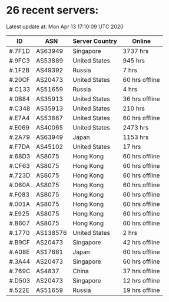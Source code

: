 # 26 recent servers:

Latest update at: Mon Apr 13 17:10:09 UTC 2020

| ID | ASN | Server Country | Online |
| -- | --- | -------------- | ------ |
| #.7F1D | AS63949 | Singapore | 3737 hrs |
| #.9FC3 | AS53889 | United States | 945 hrs |
| #.1F2B | AS49392 | Russia | 7 hrs |
| #.20CF | AS20473 | United States | 60 hrs offline |
| #.C133 | AS51659 | Russia | 4 hrs |
| #.0B84 | AS35913 | United States | 36 hrs offline |
| #.C348 | AS35913 | United States | 210 hrs |
| #.E7A4 | AS53667 | United States | 60 hrs offline |
| #.E069 | AS40065 | United States | 2473 hrs |
| #.2A79 | AS63949 | Japan | 1153 hrs |
| #.F7DA | AS45102 | United States | 17 hrs |
| #.68D3 | AS8075 | Hong Kong | 60 hrs offline |
| #.CF63 | AS8075 | Hong Kong | 60 hrs offline |
| #.723D | AS8075 | Hong Kong | 60 hrs offline |
| #.060A | AS8075 | Hong Kong | 60 hrs offline |
| #.F083 | AS8075 | Hong Kong | 60 hrs offline |
| #.001A | AS8075 | Hong Kong | 60 hrs offline |
| #.E925 | AS8075 | Hong Kong | 60 hrs offline |
| #.B607 | AS8075 | Hong Kong | 60 hrs offline |
| #.1770 | AS138576 | United States | 2 hrs |
| #.B9CF | AS20473 | Singapore | 42 hrs offline |
| #.A08E | AS17661 | Japan | 60 hrs offline |
| #.3A44 | AS20473 | Singapore | 60 hrs offline |
| #.769C | AS4837 | China | 37 hrs offline |
| #.D503 | AS20473 | Singapore | 12 hrs offline |
| #.522E | AS51659 | Russia | 19 hrs offline |

